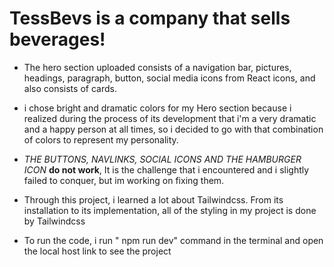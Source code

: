 # TessBevs is a company that sells beverages!

* The hero section uploaded consists of a navigation bar, pictures, headings, paragraph, button, social media icons from React icons, and also consists of cards.

* i chose bright and dramatic colors for my Hero section because i realized during the process of its development that i'm a very dramatic and a happy person at all times, so i decided to go with that  combination of colors to represent my personality. 

* _THE BUTTONS, NAVLINKS, SOCIAL ICONS AND THE HAMBURGER ICON_ **do not work**, It is the challenge that i encountered and i slightly failed to conquer, but im working on fixing them. 
* Through this project, i learned a lot about Tailwindcss. From its installation to its implementation, all of the styling in my project is done by Tailwindcss


* To run the code, i run " npm run dev" command in the terminal and open the local host link to see the project
